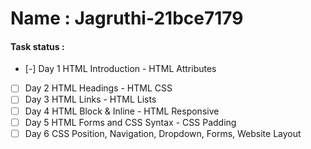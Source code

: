 # Name : Jagruthi-21bce7179 
#### Task status :
- [-] Day 1 HTML Introduction - HTML Attributes
- [ ] Day 2 HTML Headings - HTML CSS
- [ ] Day 3 HTML Links - HTML Lists
- [ ] Day 4 HTML Block & Inline - HTML Responsive 
- [ ] Day 5 HTML Forms and CSS Syntax - CSS Padding
- [ ] Day 6 CSS Position, Navigation, Dropdown, Forms, Website Layout
